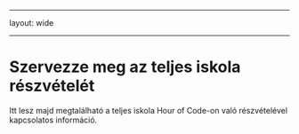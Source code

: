 * * *

layout: wide

* * *

# Szervezze meg az teljes iskola részvételét

Itt lesz majd megtalálható a teljes iskola Hour of Code-on való részvételével kapcsolatos információ.